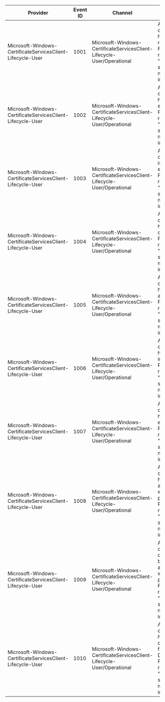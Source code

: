 Provider                                                    |  Event ID  |  Channel                                                                 |  Message
------------------------------------------------------------|------------|--------------------------------------------------------------------------|-------------------------------------------------------------------------------------------------------------------------
Microsoft-Windows-CertificateServicesClient-Lifecycle-User  |  1001      |  Microsoft-Windows-CertificateServicesClient-Lifecycle-User/Operational  |  A certificate has been replaced. Please refer to the "Details" section for more information.
Microsoft-Windows-CertificateServicesClient-Lifecycle-User  |  1002      |  Microsoft-Windows-CertificateServicesClient-Lifecycle-User/Operational  |  A certificate has expired. Please refer to the "Details" section for more information.
Microsoft-Windows-CertificateServicesClient-Lifecycle-User  |  1003      |  Microsoft-Windows-CertificateServicesClient-Lifecycle-User/Operational  |  A certificate is about to expire. Please refer to the "Details" section for more information.
Microsoft-Windows-CertificateServicesClient-Lifecycle-User  |  1004      |  Microsoft-Windows-CertificateServicesClient-Lifecycle-User/Operational  |  A certificate has been deleted. Please refer to the "Details" section for more information.
Microsoft-Windows-CertificateServicesClient-Lifecycle-User  |  1005      |  Microsoft-Windows-CertificateServicesClient-Lifecycle-User/Operational  |  A certificate has been archived. Please refer to the "Details" section for more information.
Microsoft-Windows-CertificateServicesClient-Lifecycle-User  |  1006      |  Microsoft-Windows-CertificateServicesClient-Lifecycle-User/Operational  |  A new certificate has been installed. Please refer to the "Details" section for more information.
Microsoft-Windows-CertificateServicesClient-Lifecycle-User  |  1007      |  Microsoft-Windows-CertificateServicesClient-Lifecycle-User/Operational  |  A certificate has been exported. Please refer to the "Details" section for more information.
Microsoft-Windows-CertificateServicesClient-Lifecycle-User  |  1008      |  Microsoft-Windows-CertificateServicesClient-Lifecycle-User/Operational  |  A certificate has been associated with its private key. Please refer to the "Details" section for more information.
Microsoft-Windows-CertificateServicesClient-Lifecycle-User  |  1009      |  Microsoft-Windows-CertificateServicesClient-Lifecycle-User/Operational  |  A certificate could not be associated with its private key. Please refer to the "Details" section for more information.
Microsoft-Windows-CertificateServicesClient-Lifecycle-User  |  1010      |  Microsoft-Windows-CertificateServicesClient-Lifecycle-User/Operational  |  A certificate has been deleted from Active Directory. Please refer to the "Details" section for more information.